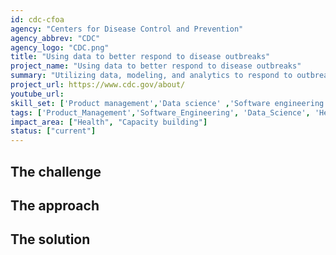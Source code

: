 ```yaml
---
id: cdc-cfoa
agency: "Centers for Disease Control and Prevention"
agency_abbrev: "CDC"
agency_logo: "CDC.png"
title: "Using data to better respond to disease outbreaks"
project_name: "Using data to better respond to disease outbreaks"
summary: "Utilizing data, modeling, and analytics to respond to outbreaks in real-time to drive effective decision-making at the Centers for Disease Control and Prevention's Center for Forecasting and Outbreak Analytics."
project_url: https://www.cdc.gov/about/
youtube_url: 
skill_set: ['Product management','Data science' ,'Software engineering']
tags: ['Product_Management','Software_Engineering', 'Data_Science', 'Health', 'Capacity_building']
impact_area: ["Health", "Capacity building"]
status: ["current"]
---
```


## The challenge

## The approach

## The solution 

